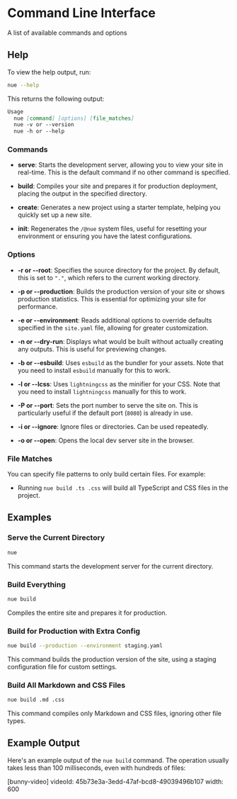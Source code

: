 
# Command Line Interface

A list of available commands and options

## Help

To view the help output, run:

```sh
nue --help
```

This returns the following output:

```md
Usage
  nue [command] [options] [file_matches]
  nue -v or --version
  nue -h or --help
```

### Commands

- **serve**: Starts the development server, allowing you to view your site in real-time. This is the default command if no other command is specified.

- **build**: Compiles your site and prepares it for production deployment, placing the output in the specified directory.

- **create**: Generates a new project using a starter template, helping you quickly set up a new site.

- **init**: Regenerates the `/@nue` system files, useful for resetting your environment or ensuring you have the latest configurations.

### Options

- **-r or --root**: Specifies the source directory for the project. By default, this is set to `"."`, which refers to the current working directory.

- **-p or --production**: Builds the production version of your site or shows production statistics. This is essential for optimizing your site for performance.

- **-e or --environment**: Reads additional options to override defaults specified in the `site.yaml` file, allowing for greater customization.

- **-n or --dry-run**: Displays what would be built without actually creating any outputs. This is useful for previewing changes.

- **-b or --esbuild**: Uses `esbuild` as the bundler for your assets. Note that you need to install `esbuild` manually for this to work.

- **-l or --lcss**: Uses `lightningcss` as the minifier for your CSS. Note that you need to install `lightningcss` manually for this to work.

- **-P or --port**: Sets the port number to serve the site on. This is particularly useful if the default port (`8080`) is already in use.

- **-i or --ignore**: Ignore files or directories. Can be used repeatedly.

- **-o or --open**: Opens the local dev server site in the browser.

### File Matches

You can specify file patterns to only build certain files. For example:

- Running `nue build .ts .css` will build all TypeScript and CSS files in the project.


## Examples

### Serve the Current Directory

```sh
nue
```

This command starts the development server for the current directory.

### Build Everything

```sh
nue build
```

Compiles the entire site and prepares it for production.

### Build for Production with Extra Config

```sh
nue build --production --environment staging.yaml
```

This command builds the production version of the site, using a staging configuration file for custom settings.

### Build All Markdown and CSS Files

```sh
nue build .md .css
```

This command compiles only Markdown and CSS files, ignoring other file types.


## Example Output

Here's an example output of the `nue build` command. The operation usually takes less than 100 milliseconds, even with hundreds of files:

[bunny-video]
  videoId: 45b73e3a-3edd-47af-bcd8-49039496b107
  width: 600
